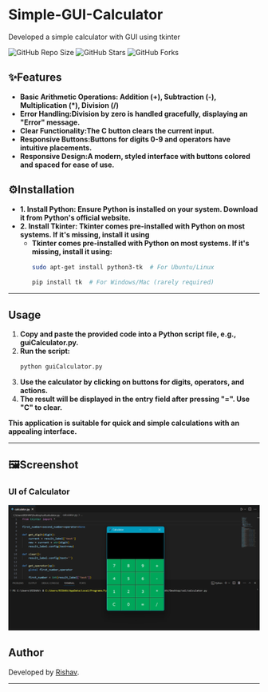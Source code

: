 # Simple-GUI-Calculator
Developed a simple calculator with GUI using tkinter

![GitHub Repo Size](https://img.shields.io/github/repo-size/rishav0821/Simple-GUI-Calculator)
![GitHub Stars](https://img.shields.io/github/stars/rishav0821/Simple-GUI-Calculator?style=social)
![GitHub Forks](https://img.shields.io/github/forks/rishav0821/Simple-GUI-Calculator?style=social)


## ✨Features
- **Basic Arithmetic Operations: Addition (+), Subtraction (-), Multiplication (*), Division (/)**
- **Error Handling:Division by zero is handled gracefully, displaying an "Error" message.**
- **Clear Functionality:The C button clears the current input.**
- **Responsive Buttons:Buttons for digits 0-9 and operators have intuitive placements.**
- **Responsive Design:A modern, styled interface with buttons colored and spaced for ease of use.**

## ⚙️Installation
 - **1. Install Python: Ensure Python is installed on your system. Download it from Python's official website.**
 - **2. Install Tkinter: Tkinter comes pre-installed with Python on most systems. If it's missing, install it using**
   - **Tkinter comes pre-installed with Python on most systems. If it's missing, install it using:**
     ```bash
     sudo apt-get install python3-tk  # For Ubuntu/Linux
     ```
     ```bash
     pip install tk  # For Windows/Mac (rarely required)
     ```

---
## Usage
1. **Copy and paste the provided code into a Python script file, e.g., guiCalculator.py.**
2. **Run the script:**
   ```bash
   python guiCalculator.py
   ```
3. **Use the calculator by clicking on buttons for digits, operators, and actions.**
4. **The result will be displayed in the entry field after pressing "=". Use "C" to clear.**

**This application is suitable for quick and simple calculations with an appealing interface.**

---

## 🖼Screenshot
### UI of Calculator
![UI](Assets/ss2.png)

## Author
Developed by [Rishav](https://github.com/rishav0821).

---

